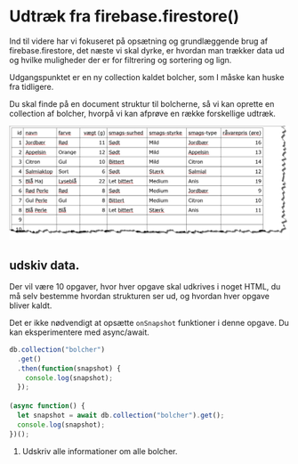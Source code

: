 # Udtræk fra firebase.firestore() 

Ind til videre har vi fokuseret på opsætning og grundlæggende brug af firebase.firestore, det næste vi skal dyrke, er hvordan man trækker data ud og hvilke muligheder der er for filtrering og sortering og lign.

Udgangspunktet er en ny collection kaldet bolcher, som I måske kan huske fra tidligere.

Du skal finde på en document struktur til bolcherne, så vi kan oprette en collection af bolcher, hvorpå vi kan afprøve en række forskellige udtræk.

![birgers bolcher](assets/bolcher.png)

## udskiv data.

Der vil være 10 opgaver, hvor hver opgave skal udkrives i noget HTML, du må selv bestemme hvordan strukturen ser ud, og hvordan hver opgave bliver kaldt.

Det er ikke nødvendigt at opsætte `onSnapshot` funktioner i denne opgave. Du kan eksperimentere med async/await.

```javascript
db.collection("bolcher")
  .get()
  .then(function(snapshot) {
    console.log(snapshot);
  });

(async function() {
  let snapshot = await db.collection("bolcher").get();
  console.log(snapshot);
})();
```

1. Udskriv alle informationer om alle bolcher.